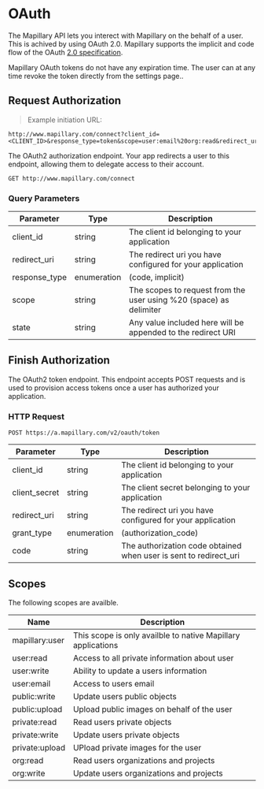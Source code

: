 # OAuth

The Mapillary API lets you interect with Mapillary on the behalf of a user. This is achived by using OAuth 2.0. Mapillary supports the implicit and code flow of the OAuth [2.0 specification](http://tools.ietf.org/html/rfc6749).

Mapillary OAuth tokens do not have any expiration time. The user can at any time revoke the token directly from the settings page..

## Request Authorization

> Example initiation URL:

```curl
http://www.mapillary.com/connect?client_id=<CLIENT_ID>&response_type=token&scope=user:email%20org:read&redirect_uri=http:%2F%2Fexample.com`
```

The OAuth2 authorization endpoint. Your app redirects a user to this endpoint, allowing them to delegate access to their account.

`GET http://www.mapillary.com/connect`

### Query Parameters

Parameter | Type | Description
--------- | ------- | -----------
client_id | string | The client id belonging to your application
redirect_uri | string | The redirect uri you have configured for your application
response_type | enumeration | (code, implicit)
scope | string | The scopes to request from the user using %20 (space) as delimiter
state | string | Any value included here will be appended to the redirect URI

## Finish Authorization

The OAuth2 token endpoint. This endpoint accepts POST requests and is used to provision access tokens once a user has authorized your application.

### HTTP Request

`POST https://a.mapillary.com/v2/oauth/token`

Parameter | Type | Description
--------- | ------- | -----------
client_id | string | The client id belonging to your application
client_secret | string | The client secret belonging to your application
redirect_uri | string | The redirect uri you have configured for your application
grant_type | enumeration | (authorization_code)
code | string | The authorization code obtained when user is sent to redirect_uri

## Scopes

The following scopes are availble.

Name | Description
---- | -----------
mapillary:user    | This scope is only availble to native Mapillary applications
user:read         | Access to all private information about user
user:write        | Ability to update a users information
user:email        | Access to users email
public:write      | Update users public objects
public:upload     | Upload public images on behalf of the user
private:read      | Read users private objects
private:write     | Update users private objects
private:upload    | UPload private images for the user
org:read          | Read users organizations and projects
org:write         | Update users organizations and projects

